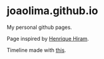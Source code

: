 # joaolima.github.io
My personal github pages.

Page inspired by [Henrique Hiram](https://github.com/henriquenunez/henriquenunez.github.io).

Timeline made with [this](https://codepen.io/htmlcodex/pen/LYGjPgV).
